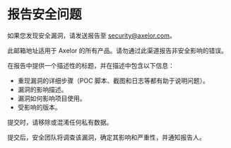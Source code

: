 # 报告安全问题

如果您发现安全漏洞，请发送报告至 [security@axelor.com](mailto:security@axelor.com)。

此邮箱地址适用于 Axelor 的所有产品。请勿通过此渠道报告非安全影响的错误。

在报告中提供一个描述性的标题，并在描述中包含以下信息：

- 重现漏洞的详细步骤（POC 脚本、截图和日志等都有助于说明问题）。
- 漏洞的影响描述。
- 漏洞如何影响项目使用。
- 受影响的版本。

提交时，请移除或混淆任何私有数据。

提交后，安全团队将调查该漏洞，确定其影响和严重性，并通知报告人。